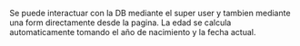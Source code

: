 Se puede interactuar con la DB mediante el super user y tambien mediante una form directamente desde la pagina. La edad se calcula automaticamente tomando el año de nacimiento y la fecha actual.
